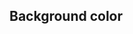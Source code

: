 ## Background color

<!-- <values.backgroundColor> -->
<!-- </values.backgroundColor> -->

<!-- <variants.backgroundColor> -->
<!-- </variants.backgroundColor> -->
